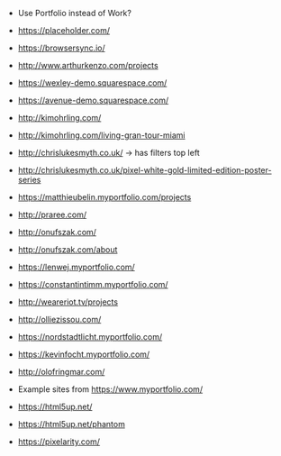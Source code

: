 - Use Portfolio instead of Work?

- https://placeholder.com/
- https://browsersync.io/

- http://www.arthurkenzo.com/projects
- https://wexley-demo.squarespace.com/
- https://avenue-demo.squarespace.com/

- http://kimohrling.com/
- http://kimohrling.com/living-gran-tour-miami

- http://chrislukesmyth.co.uk/ -> has filters top left
- http://chrislukesmyth.co.uk/pixel-white-gold-limited-edition-poster-series

- https://matthieubelin.myportfolio.com/projects

- http://praree.com/

- http://onufszak.com/
- http://onufszak.com/about

- https://lenwej.myportfolio.com/

- https://constantintimm.myportfolio.com/
- http://weareriot.tv/projects
- http://olliezissou.com/
- https://nordstadtlicht.myportfolio.com/
- https://kevinfocht.myportfolio.com/
- http://olofringmar.com/

- Example sites from https://www.myportfolio.com/

- https://html5up.net/
- https://html5up.net/phantom
- https://pixelarity.com/
